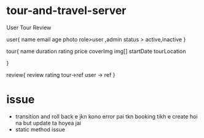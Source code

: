 # tour-and-travel-server
User
Tour
Review

user{
    name
    email
    age
    photo
    role>user ,admin
    status > active,inactive
}

tour{
    name
    duration
    rating
    price
    coverImg
    img[]
    startDate
    tourLocation

}

review{
    review
    rating
    tour->ref
    user -> ref
}


# issue
- transition and roll back e jkn kono error pai tkn booking tikh e create hoi na but update ta hoyea jai 
- static method issue 
